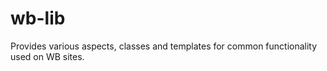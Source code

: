 # wb-lib
Provides various aspects, classes and templates for common functionality used on WB sites.
